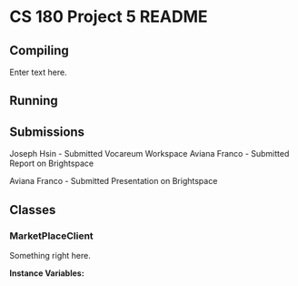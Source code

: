 # CS 180 Project 5 README

## Compiling
Enter text here.

## Running

## Submissions
Joseph Hsin - Submitted Vocareum Workspace
Aviana Franco - Submitted Report on Brightspace

Aviana Franco - Submitted Presentation on Brightspace

## Classes

### MarketPlaceClient
Something right here.

**Instance Variables:**
